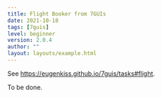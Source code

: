 ```yaml
---
title: Flight Booker from 7GUIs
date: 2021-10-18
tags: [7guis]
level: beginner
version: 2.0.4
author: ""
layout: layouts/example.html
---
```


See <https://eugenkiss.github.io/7guis/tasks#flight>.

To be done.
